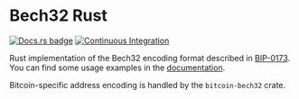 # Bech32 Rust
[![Docs.rs badge](https://docs.rs/bech32/badge.svg)](https://docs.rs/bech32/)
[![Continuous Integration](https://github.com/rust-bitcoin/rust-bech32/workflows/Continuous%20Integration/badge.svg)](https://github.com/rust-bitcoin/rust-bech32/actions?query=workflow%3A%22Continuous+Integration%22)

Rust implementation of the Bech32 encoding format described in [BIP-0173](https://github.com/bitcoin/bips/blob/master/bip-0173.mediawiki).
You can find some usage examples in the [documentation](https://docs.rs/bech32/).

Bitcoin-specific address encoding is handled by the `bitcoin-bech32` crate.
